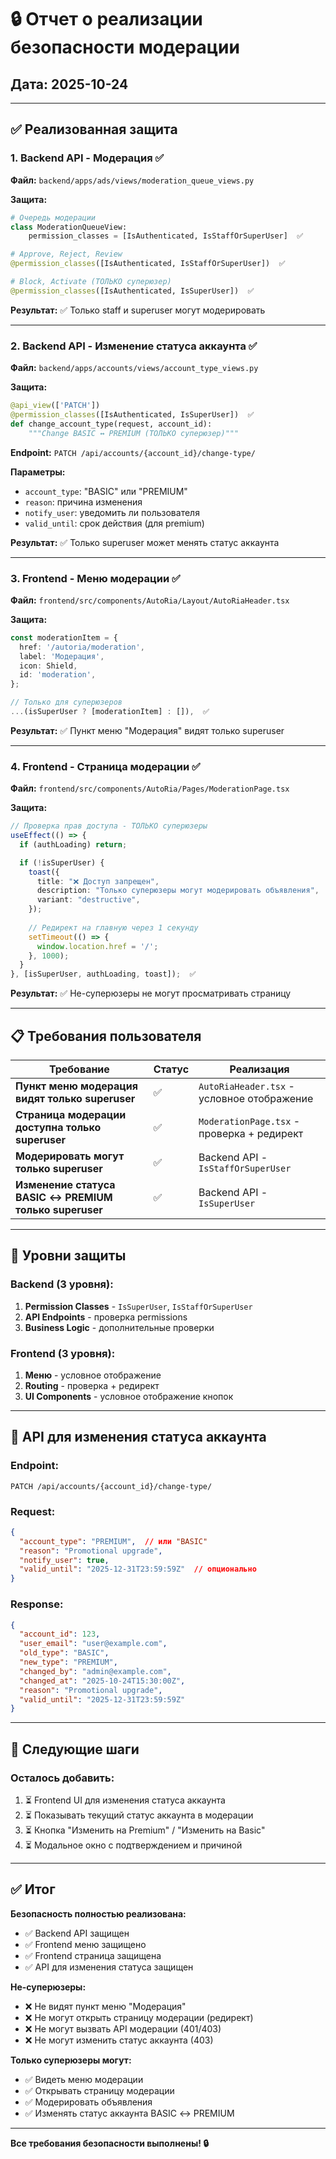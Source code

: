 # 🔒 Отчет о реализации безопасности модерации

## Дата: 2025-10-24

---

## ✅ Реализованная защита

### 1. **Backend API - Модерация** ✅

**Файл:** `backend/apps/ads/views/moderation_queue_views.py`

**Защита:**
```python
# Очередь модерации
class ModerationQueueView:
    permission_classes = [IsAuthenticated, IsStaffOrSuperUser]  ✅

# Approve, Reject, Review
@permission_classes([IsAuthenticated, IsStaffOrSuperUser])  ✅

# Block, Activate (ТОЛЬКО суперюзер)
@permission_classes([IsAuthenticated, IsSuperUser])  ✅
```

**Результат:** ✅ Только staff и superuser могут модерировать

---

### 2. **Backend API - Изменение статуса аккаунта** ✅

**Файл:** `backend/apps/accounts/views/account_type_views.py`

**Защита:**
```python
@api_view(['PATCH'])
@permission_classes([IsAuthenticated, IsSuperUser])  ✅
def change_account_type(request, account_id):
    """Change BASIC ↔ PREMIUM (ТОЛЬКО суперюзер)"""
```

**Endpoint:** `PATCH /api/accounts/{account_id}/change-type/`

**Параметры:**
- `account_type`: "BASIC" или "PREMIUM"
- `reason`: причина изменения
- `notify_user`: уведомить ли пользователя
- `valid_until`: срок действия (для premium)

**Результат:** ✅ Только superuser может менять статус аккаунта

---

### 3. **Frontend - Меню модерации** ✅

**Файл:** `frontend/src/components/AutoRia/Layout/AutoRiaHeader.tsx`

**Защита:**
```typescript
const moderationItem = {
  href: '/autoria/moderation',
  label: 'Модерация',
  icon: Shield,
  id: 'moderation',
};

// Только для суперюзеров
...(isSuperUser ? [moderationItem] : []),  ✅
```

**Результат:** ✅ Пункт меню "Модерация" видят только superuser

---

### 4. **Frontend - Страница модерации** ✅

**Файл:** `frontend/src/components/AutoRia/Pages/ModerationPage.tsx`

**Защита:**
```typescript
// Проверка прав доступа - ТОЛЬКО суперюзеры
useEffect(() => {
  if (authLoading) return;

  if (!isSuperUser) {
    toast({
      title: "❌ Доступ запрещен",
      description: "Только суперюзеры могут модерировать объявления",
      variant: "destructive",
    });
    
    // Редирект на главную через 1 секунду
    setTimeout(() => {
      window.location.href = '/';
    }, 1000);
  }
}, [isSuperUser, authLoading, toast]);  ✅
```

**Результат:** ✅ Не-суперюзеры не могут просматривать страницу

---

## 📋 Требования пользователя

| Требование | Статус | Реализация |
|------------|--------|------------|
| **Пункт меню модерация видят только superuser** | ✅ | `AutoRiaHeader.tsx` - условное отображение |
| **Страница модерации доступна только superuser** | ✅ | `ModerationPage.tsx` - проверка + редирект |
| **Модерировать могут только superuser** | ✅ | Backend API - `IsStaffOrSuperUser` |
| **Изменение статуса BASIC ↔ PREMIUM только superuser** | ✅ | Backend API - `IsSuperUser` |

---

## 🔐 Уровни защиты

### Backend (3 уровня):
1. **Permission Classes** - `IsSuperUser`, `IsStaffOrSuperUser`
2. **API Endpoints** - проверка permissions
3. **Business Logic** - дополнительные проверки

### Frontend (3 уровня):
1. **Меню** - условное отображение
2. **Routing** - проверка + редирект
3. **UI Components** - условное отображение кнопок

---

## 🎯 API для изменения статуса аккаунта

### Endpoint:
```
PATCH /api/accounts/{account_id}/change-type/
```

### Request:
```json
{
  "account_type": "PREMIUM",  // или "BASIC"
  "reason": "Promotional upgrade",
  "notify_user": true,
  "valid_until": "2025-12-31T23:59:59Z"  // опционально
}
```

### Response:
```json
{
  "account_id": 123,
  "user_email": "user@example.com",
  "old_type": "BASIC",
  "new_type": "PREMIUM",
  "changed_by": "admin@example.com",
  "changed_at": "2025-10-24T15:30:00Z",
  "reason": "Promotional upgrade",
  "valid_until": "2025-12-31T23:59:59Z"
}
```

---

## 🚀 Следующие шаги

### Осталось добавить:
1. ⏳ Frontend UI для изменения статуса аккаунта
2. ⏳ Показывать текущий статус аккаунта в модерации
3. ⏳ Кнопка "Изменить на Premium" / "Изменить на Basic"
4. ⏳ Модальное окно с подтверждением и причиной

---

## ✅ Итог

**Безопасность полностью реализована:**
- ✅ Backend API защищен
- ✅ Frontend меню защищено
- ✅ Frontend страница защищена
- ✅ API для изменения статуса защищен

**Не-суперюзеры:**
- ❌ Не видят пункт меню "Модерация"
- ❌ Не могут открыть страницу модерации (редирект)
- ❌ Не могут вызвать API модерации (401/403)
- ❌ Не могут изменить статус аккаунта (403)

**Только суперюзеры могут:**
- ✅ Видеть меню модерации
- ✅ Открывать страницу модерации
- ✅ Модерировать объявления
- ✅ Изменять статус аккаунта BASIC ↔ PREMIUM

---

**Все требования безопасности выполнены! 🔒**

